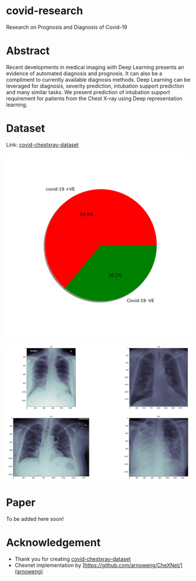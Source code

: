 # covid-research
Research on Prognosis and Diagnosis of Covid-19

# Abstract
Recent developments in medical imaging with Deep Learning presents an evidence of automated diagnosis and prognosis. It can also be a compliment to currently available diagnosis methods.
Deep Learning can be leveraged for diagnosis, severity prediction, intubation support prediction and many similar tasks.
We present prediction of intubation support requirement for patients from the Chest X-ray using Deep representation learning.

# Dataset
Link: [covid-chestxray-dataset](https://github.com/ieee8023/covid-chestxray-dataset)

![](images/01-covid_dist.svg)


![](images/xray-visual.png)


# Paper
To be added here soon!


# Acknowledgement
- Thank you for creating [covid-chestxray-dataset](https://github.com/ieee8023/covid-chestxray-dataset)
- Chexnet implementation by [https://github.com/arnoweng/CheXNet/](arnoweng)